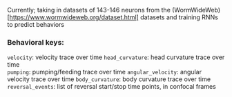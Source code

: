 Currently; taking in datasets of 143-146 neurons from the (WormWideWeb)[https://www.wormwideweb.org/dataset.html] datasets and training RNNs to predict behaviors


### Behavioral keys:
`velocity`: velocity trace over time
`head_curvature`: head curvature trace over time  
`pumping`: pumping/feeding trace over time
`angular_velocity`: angular velocity trace over time
`body_curvature`: body curvature trace over time
`reversal_events`: list of reversal start/stop time points, in confocal frames